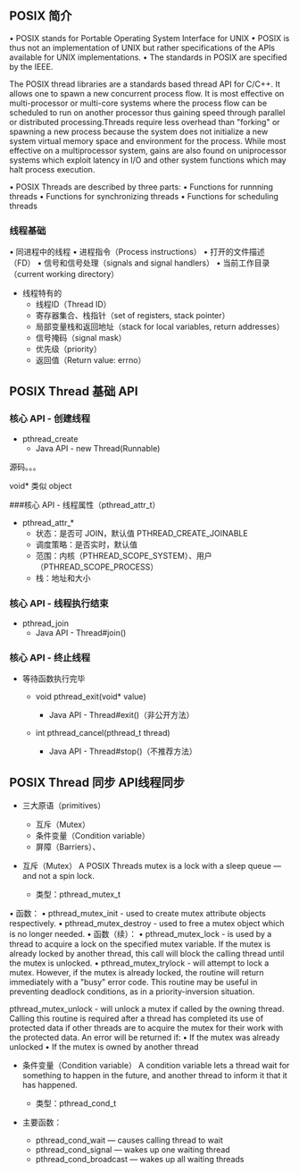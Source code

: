 



## POSIX 简介

• POSIX stands for Portable Operating System Interface for UNIX
• POSIX is thus not an implementation of UNIX but rather specifications of the APIs available
for UNIX implementations.
• The standards in POSIX are specified by the IEEE.

The POSIX thread libraries are a standards based thread API for C/C++. It allows one to spawn
a new concurrent process flow. It is most effective on multi-processor or multi-core systems
where the process flow can be scheduled to run on another processor thus gaining speed
through parallel or distributed processing.Threads require less overhead than "forking" or
spawning a new process because the system does not initialize a new system virtual memory
space and environment for the process. While most effective on a multiprocessor system,
gains are also found on uniprocessor systems which exploit latency in I/O and other system
functions which may halt process execution.



• POSIX Threads are described by three parts:
• Functions for runnning threads
• Functions for synchronizing threads
• Functions for scheduling threads



### 线程基础

• 同进程中的线程
• 进程指令（Process instructions）
• 打开的文件描述（FD）
• 信号和信号处理（signals and signal handlers）
• 当前工作目录（current working directory）



+ 线程特有的
  - 线程ID（Thread ID）
  - 寄存器集合、栈指针（set of registers, stack pointer）
  - 局部变量栈和返回地址（stack for local variables, return addresses）
  - 信号掩码（signal mask）
  - 优先级（priority）
  - 返回值（Return value: errno）



## POSIX Thread 基础 API

### 核心 API - 创建线程

* pthread_create
  - Java API - new Thread(Runnable)

源码。。。

void\* 类似 object

###核心 API - 线程属性（pthread_attr_t）
+ pthread_attr_*
  - 状态：是否可 JOIN，默认值 PTHREAD_CREATE_JOINABLE
  - 调度策略：是否实时，默认值
  - 范围：内核（PTHREAD_SCOPE_SYSTEM）、用户（PTHREAD_SCOPE_PROCESS）
  - 栈：地址和大小



### 核心 API - 线程执行结束
+ pthread_join
  - Java API - Thread#join()



### 核心 API - 终止线程
* 等待函数执行完毕

  - void pthread_exit(void* value)
    - Java API - Thread#exit()（非公开方法）

  - int pthread_cancel(pthread_t thread)
    -  Java API - Thread#stop()（不推荐方法）



## POSIX Thread 同步 API线程同步

+ 三大原语（primitives）
  - 互斥（Mutex）
  - 条件变量（Condition variable）
  - 屏障（Barriers）、



+ 互斥（Mutex）
  A POSIX Threads mutex is a lock with a sleep queue — and not a spin lock.
  - 类型：pthread_mutex_t



• 函数：
• pthread_mutex_init - used to create mutex attribute objects respectively.
• pthread_mutex_destroy - used to free a mutex object which is no longer needed.
• 函数（续）：
• pthread_mutex_lock - is used by a thread to acquire a lock on the
specified mutex variable. If the mutex is already locked by another thread, this call will
block the calling thread until the mutex is unlocked.
• pthread_mutex_trylock - will attempt to lock a mutex. However, if the mutex is already
locked, the routine will return immediately with a "busy" error code. This routine may be
useful in preventing deadlock conditions, as in a priority-inversion situation.



pthread_mutex_unlock - will unlock a mutex if called by the owning thread. Calling this
routine is required after a thread has completed its use of protected data if other threads
are to acquire the mutex for their work with the protected data. An error will be returned
if:
• If the mutex was already unlocked
• If the mutex is owned by another thread



* 条件变量（Condition variable）
  A condition variable lets a thread wait for something to happen in the future, and another
  thread to inform it that it has happened.
  - 类型：pthread_cond_t

* 主要函数：
  -  pthread_cond_wait — causes calling thread to wait
  -  pthread_cond_signal — wakes up one waiting thread
  -  pthread_cond_broadcast — wakes up all waiting threads